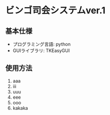 # ビンゴ司会システムver.1
## 基本仕様
- プログラミング言語: python
- GUIライブラリ: TKEasyGUI

## 使用方法
1. aaa
2. iii
3. uuu
4. eee
5. ooo
6. kakaka
